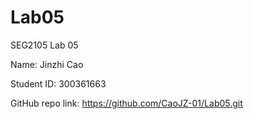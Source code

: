 # Lab05SEG2105 Lab 05Name: Jinzhi CaoStudent ID: 300361663GitHub repo link: https://github.com/CaoJZ-01/Lab05.git